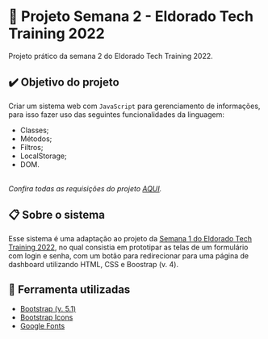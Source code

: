 # 🧡 Projeto Semana 2 - Eldorado Tech Training 2022
Projeto prático da semana 2 do Eldorado Tech Training 2022.

## ✔️ Objetivo do projeto
Criar um sistema web com <code>JavaScript</code> para gerenciamento de informações, para isso fazer uso das seguintes funcionalidades da linguagem:
 * Classes;
 * Métodos;
 * Filtros;
 * LocalStorage;
 * DOM.
 <br>
<i>Confira todas as requisições do projeto <a href="https://github.com/josuelustosadev/projeto-semana-2-eldorado/issues">AQUI</a>.</i>

## 📋 Sobre o sistema
Esse sistema é uma adaptação ao projeto da <a href="https://github.com/josuelustosadev/projeto-semana-1-eldorado">
Semana 1 do Eldorado Tech Training 2022</a>, no qual consistia em prototipar as telas de um formulário com login e senha, com um botão para redirecionar para uma página de dashboard utilizando HTML, CSS e Boostrap (v. 4).

## 🧰 Ferramenta utilizadas
 * <a href="https://getbootstrap.com/docs/5.1/">Bootstrap (v. 5.1)</a> 
 * <a href="https://icons.getbootstrap.com/">Bootstrap Icons</a>
 * <a href="https://fonts.google.com/">Google Fonts</a>


